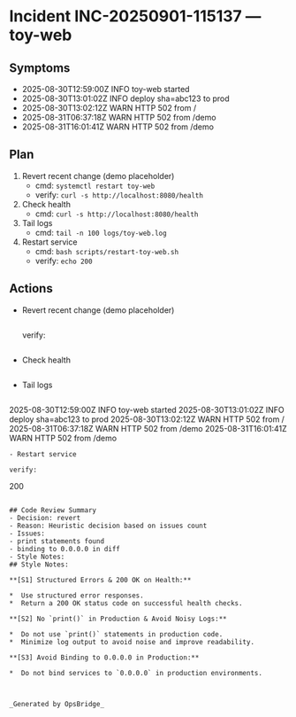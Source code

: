 # Incident INC-20250901-115137 — toy-web

## Symptoms
- 2025-08-30T12:59:00Z INFO toy-web started
- 2025-08-30T13:01:02Z INFO deploy sha=abc123 to prod
- 2025-08-30T13:02:12Z WARN HTTP 502 from /
- 2025-08-31T06:37:18Z WARN HTTP 502 from /demo
- 2025-08-31T16:01:41Z WARN HTTP 502 from /demo

## Plan
1. Revert recent change (demo placeholder)
   - cmd: `systemctl restart toy-web`
   - verify: `curl -s http://localhost:8080/health`
2. Check health
   - cmd: `curl -s http://localhost:8080/health`
3. Tail logs
   - cmd: `tail -n 100 logs/toy-web.log`
4. Restart service
   - cmd: `bash scripts/restart-toy-web.sh`
   - verify: `echo 200`

## Actions
- Revert recent change (demo placeholder)
  ```

  ```
  verify:
  ```

  ```
- Check health
  ```

  ```
- Tail logs
  ```
2025-08-30T12:59:00Z INFO toy-web started
2025-08-30T13:01:02Z INFO deploy sha=abc123 to prod
2025-08-30T13:02:12Z WARN HTTP 502 from /
2025-08-31T06:37:18Z WARN HTTP 502 from /demo
2025-08-31T16:01:41Z WARN HTTP 502 from /demo

  ```
- Restart service
  ```

  ```
  verify:
  ```
200

  ```

## Code Review Summary
- Decision: revert
- Reason: Heuristic decision based on issues count
- Issues:
  - print statements found
  - binding to 0.0.0.0 in diff
- Style Notes:
  ## Style Notes:
  
  **[S1] Structured Errors & 200 OK on Health:**
  
  *  Use structured error responses.
  *  Return a 200 OK status code on successful health checks.
  
  **[S2] No `print()` in Production & Avoid Noisy Logs:**
  
  *  Do not use `print()` statements in production code.
  *  Minimize log output to avoid noise and improve readability.
  
  **[S3] Avoid Binding to 0.0.0.0 in Production:**
  
  *  Do not bind services to `0.0.0.0` in production environments.
  
  

_Generated by OpsBridge_